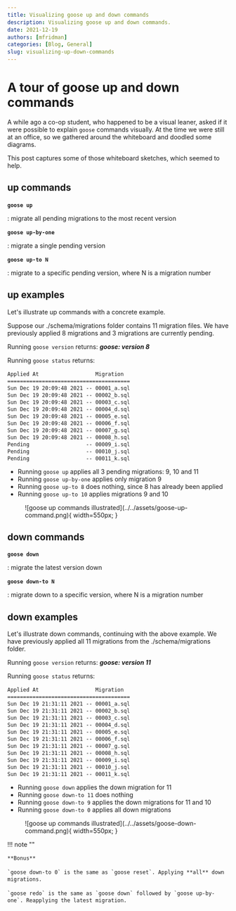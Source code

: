 ```yaml
---
title: Visualizing goose up and down commands
description: Visualizing goose up and down commands.
date: 2021-12-19
authors: [mfridman]
categories: [Blog, General]
slug: visualizing-up-down-commands
---
```


# A tour of goose up and down commands

A while ago a co-op student, who happened to be a visual leaner, asked if it were possible to
explain `goose` commands visually. At the time we were still at an office, so we gathered around the
whiteboard and doodled some diagrams.

This post captures some of those whiteboard sketches, which seemed to help.

<!-- more -->

## **up commands**

**`goose up`**

: migrate all pending migrations to the most recent version

**`goose up-by-one`**

: migrate a single pending version

**`goose up-to N`**

: migrate to a specific pending version, where N is a migration number

## **up examples**

Let's illustrate up commands with a concrete example.

Suppose our ./schema/migrations folder contains 11 migration files. We have previously applied 8
migrations and 3 migrations are currently pending.

Running `goose version` returns: **_goose: version 8_**

Running `goose status` returns:

```
Applied At                  Migration
=======================================
Sun Dec 19 20:09:48 2021 -- 00001_a.sql
Sun Dec 19 20:09:48 2021 -- 00002_b.sql
Sun Dec 19 20:09:48 2021 -- 00003_c.sql
Sun Dec 19 20:09:48 2021 -- 00004_d.sql
Sun Dec 19 20:09:48 2021 -- 00005_e.sql
Sun Dec 19 20:09:48 2021 -- 00006_f.sql
Sun Dec 19 20:09:48 2021 -- 00007_g.sql
Sun Dec 19 20:09:48 2021 -- 00008_h.sql
Pending                  -- 00009_i.sql
Pending                  -- 00010_j.sql
Pending                  -- 00011_k.sql
```

- Running `goose up` applies all 3 pending migrations: 9, 10 and 11
- Running `goose up-by-one` applies only migration 9
- Running `goose up-to 8` does nothing, since 8 has already been applied
- Running `goose up-to 10` applies migrations 9 and 10

<figure markdown="1">
![goose up commands illustrated](../../assets/goose-up-command.png){ width=550px; }
</figure>

## **down commands**

**`goose down`**

: migrate the latest version down

**`goose down-to N`**

: migrate down to a specific version, where N is a migration number

## **down examples**

Let's illustrate down commands, continuing with the above example. We have previously applied all 11
migrations from the ./schema/migrations folder.

Running `goose version` returns: **_goose: version 11_**

Running `goose status` returns:

```
Applied At                  Migration
=======================================
Sun Dec 19 21:31:11 2021 -- 00001_a.sql
Sun Dec 19 21:31:11 2021 -- 00002_b.sql
Sun Dec 19 21:31:11 2021 -- 00003_c.sql
Sun Dec 19 21:31:11 2021 -- 00004_d.sql
Sun Dec 19 21:31:11 2021 -- 00005_e.sql
Sun Dec 19 21:31:11 2021 -- 00006_f.sql
Sun Dec 19 21:31:11 2021 -- 00007_g.sql
Sun Dec 19 21:31:11 2021 -- 00008_h.sql
Sun Dec 19 21:31:11 2021 -- 00009_i.sql
Sun Dec 19 21:31:11 2021 -- 00010_j.sql
Sun Dec 19 21:31:11 2021 -- 00011_k.sql
```

- Running `goose down` applies the down migration for 11
- Running `goose down-to 11` does nothing
- Running `goose down-to 9` applies the down migrations for 11 and 10
- Running `goose down-to 0` applies all down migrations

<figure markdown="1">
![goose up commands illustrated](../../assets/goose-down-command.png){ width=550px; }
</figure>

!!! note ""

    **Bonus**

    `goose down-to 0` is the same as `goose reset`. Applying **all** down migrations.

    `goose redo` is the same as `goose down` followed by `goose up-by-one`. Reapplying the latest migration.
